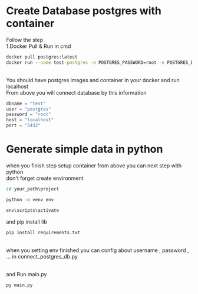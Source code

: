 # Create Database postgres with container
Follow the step<br>
1.Docker Pull & Run in cmd
```cmd
docker pull postgres:latest
docker run --name test-postgres -e POSTGRES_PASSWORD=root -e POSTGRES_DB=test -p 5432:5432 -d postgres
```
<br>You should have postgres images and container in your docker and run localhost<br>
From above you will connect database by this information
```python
dbname = "test"
user = "postgres"
password = "root"
host = "localhost"
port = "5432"
```

# Generate simple data in python
when you finish step setup container from above you can next step with python
<br>
don't forget create environment
<br>
```cmd
cd your_path\project

python -m venv env

env\scripts\activate
```
and pip install lib
```cmd
pip install requirements.txt
```
<br>
when you setting env finished you can config about username , password , ... in connect_postgres_db.py

<br>and Run main.py
```cmd
py main.py
```